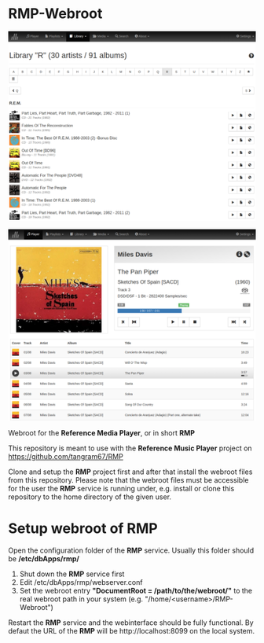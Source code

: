 # RMP-Webroot

![alt text](https://github.com/tangram67/RMP-Webroot/blob/master/rmp-website-1.png?raw=true)

![alt text](https://github.com/tangram67/RMP-Webroot/blob/master/rmp-website.png?raw=true)

Webroot for the **Reference Media Player**, or in short **RMP**

This repository is meant to use with the **Reference Music Player** project on https://github.com/tangram67/RMP

Clone and setup the **RMP** project first and after that install the webroot files from this repository. Please note that the webroot files must be accessible for the user the **RMP** service is running under, e.g. install or clone this repository to the home directory of the given user.

# Setup webroot of RMP

Open the configuration folder of the **RMP** service. Usually this folder should be **/etc/dbApps/rmp/**

1. Shut down the **RMP** service first
2. Edit /etc/dbApps/rmp/webserver.conf
3. Set the webroot entry **"DocumentRoot = /path/to/the/webroot/"** to the real webroot path in your system (e.g. "/home/\<username\>/RMP-Webroot")

Restart the **RMP** service and the webinterface should be fully functional. By defaut the URL of the **RMP** will be http://localhost:8099 on the local system.
